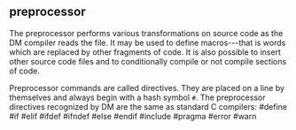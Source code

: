 ## preprocessor


The preprocessor performs various transformations on source
code as the DM compiler reads the file. It may be used to define
macros---that is words which are replaced by other fragments of code. It
is also possible to insert other source code files and to conditionally
compile or not compile sections of code. 

Preprocessor commands
are called directives. They are placed on a line by themselves and
always begin with a hash symbol `#`. The preprocessor directives
recognized by DM are the same as standard C compilers:
    #define
    #if
    #elif
    #ifdef
    #ifndef
    #else
    #endif
    #include
    #pragma
    #error
    #warn